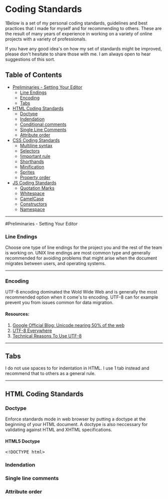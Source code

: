 # Coding Standards
1Below is a set of my personal coding standards, guidelines and best practices that I made for myself and for recommending to others. These are the result of many years of experience in working on a variety of online projects with a variety of professionals.

If you have any good idea's on how my set of standards might be improved, please don't hesitate to share those with me. I am always open to hear suggestions of this sort.

## Table of Contents
<ul>
	<li><a href="#preliminaries">Preliminaries - Setting Your Editor</a>
		<ul>
			<li><a href="#line-endings">Line Endings</a></li>
			<li><a href="#encoding">Encoding</a></li>
			<li><a href="#indentation">Tabs</a></li>
		</ul>
	</li>
	<li><a href="#html">HTML Coding Standards</a>
		<ul>
			<li><a href="#">Doctype</a></li>
			<li><a href="#">Indendation</a></li>
			<li><a href="#">Conditional comments</a></li>
			<li><a href="#">Single Line Comments</a></li>
			<li><a href="#">Attribute order</a></li>
		</ul>
	</li>
	<li><a href="#css">CSS Coding Standards</a>
		<ul>
			<li><a href="#">Multiline syntax</a></li>
			<li><a href="#">Selectors</a></li>
			<li><a href="#">!important rule</a></li>
			<li><a href="#">Shorthands</a></li>
			<li><a href="#">Minification</a></li>
			<li><a href="#">Sprites</a></li>
			<li><a href="#">Property order</a></li>
		</ul>
	</li>
	<li><a href="#js">JS Coding Standards</a>
		<ul>
			<li><a href="#">Quotation Marks</a></li>
			<li><a href="#">Whitespace</a></li>
			<li><a href="#">CamelCase</a></li>
			<li><a href="#">Constructors</a></li>
			<li><a href="#">Namespace</a></li>
		</ul>
	</li>
</ul>

<hr>

#Preliminaries - Setting Your Editor
### Line Endings
Choose one type of line endings for the project you and the rest of the team is working on. UNIX line endings are most common type and generally recommended for avoiding problems that might arise when the document migrates between users, and operating systems.

<hr>

### Encoding
UTF-8 encoding dominated the Wold Wide Web and is generally the most recommended option when it come's to encoding. UTF-8 can for example prevent you from issues common for data migration.

#### Resources:
<ol>
	<li><a target="_blank" href="http://googleblog.blogspot.com/2010/01/unicode-nearing-50-of-web.html">Google Official Blog: Unicode nearing 50% of the web</a></li>
	<li><a target="_blank" href="http://www.utf8everywhere.org/">UTF-8 Everywhere</a></li>
	<li><a target="_blank" href="http://annevankesteren.nl/2009/09/utf-8-reasons">Technical Reasons To Use UTF-8</a></li>
</ol>

<hr>

## Tabs
I do not use spaces to for indentation in HTML. I use 1 tab instead and recommend that to others as a general rule.

<hr>

## HTML Coding Standards
### Doctype
Enforce standards mode in web browser by putting a doctype at the beginning of your HTML document. A doctype is also neccessary for validating against HTML and XHTML specifications.

#### HTML5 Doctype
<div class="highlight">
<pre>
<span class="cp">&lt;!DOCTYPE html&gt;</span></pre>
		</div>
		<h3>Indendation</h3>
		<h3>Single line comments</h3>
		<h3>Attribute order</h3>